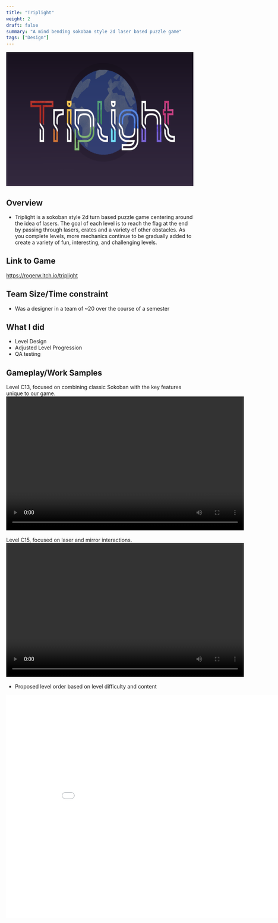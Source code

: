 ```yaml
---
title: "Triplight"
weight: 2
draft: false
summary: "A mind bending sokoban style 2d laser based puzzle game"
tags: ["Design"]
---
```


<p><img src="featured.png" width="640" height = "360"></p>

## Overview
- Triplight is a sokoban style 2d turn based puzzle game centering around the idea of lasers. The goal of each level is to reach the flag at the end by passing through lasers, crates and a variety of other obstacles. As you complete levels, more mechanics continue to be gradually added to create a variety of fun, interesting, and challenging levels.

## Link to Game

https://rogerw.itch.io/triplight

## Team Size/Time constraint
- Was a designer in a team of ~20 over the course of a semester

## What I did
- Level Design
- Adjusted Level Progression
- QA testing

## Gameplay/Work Samples
Level C13, focused on combining classic Sokoban with the key features unique to our game. 
<video width="640" height="360" controls="">
  <source src="Claustrophobia.mp4" type="video/mp4" />
  Your browser does not support the video tag.
</video>

Level C15, focused on laser and mirror interactions.
<video width="640" height="360" controls="">
  <source src="Roundabout.mp4" type="video/mp4" />
  Your browser does not support the video tag.
</video>


- Proposed level order based on level difficulty and content
<embed src="triplight level order.pdf" type="application/pdf" width="900" height="600"/>

